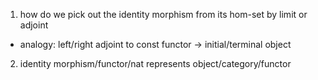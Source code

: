 1. how do we pick out the identity morphism from its hom-set by limit or adjoint
  - analogy: left/right adjoint to const functor -> initial/terminal object
2. identity morphism/functor/nat represents object/category/functor
